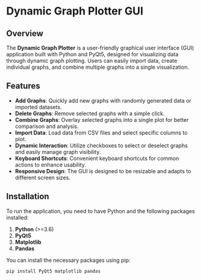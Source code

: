 # Dynamic Graph Plotter GUI

## Overview

The **Dynamic Graph Plotter** is a user-friendly graphical user interface (GUI) application built with Python and PyQt5, designed for visualizing data through dynamic graph plotting. Users can easily import data, create individual graphs, and combine multiple graphs into a single visualization.

## Features

- **Add Graphs**: Quickly add new graphs with randomly generated data or imported datasets.
- **Delete Graphs**: Remove selected graphs with a simple click.
- **Combine Graphs**: Overlay selected graphs into a single plot for better comparison and analysis.
- **Import Data**: Load data from CSV files and select specific columns to plot.
- **Dynamic Interaction**: Utilize checkboxes to select or deselect graphs and easily manage graph visibility.
- **Keyboard Shortcuts**: Convenient keyboard shortcuts for common actions to enhance usability.
- **Responsive Design**: The GUI is designed to be resizable and adapts to different screen sizes.

## Installation

To run the application, you need to have Python and the following packages installed:

1. **Python** (>=3.6)
2. **PyQt5**
3. **Matplotlib**
4. **Pandas**
   
You can install the necessary packages using pip:

```bash
pip install PyQt5 matplotlib pandas
